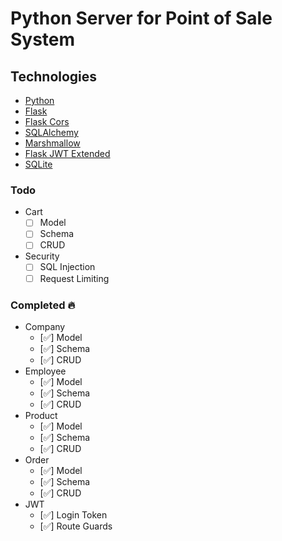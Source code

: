 # Python Server for Point of Sale System

## Technologies

- [Python](https://www.python.org/)
- [Flask](https://flask.palletsprojects.com/en/1.1.x/)
- [Flask Cors](https://flask-cors.readthedocs.io/en/latest/)
- [SQLAlchemy](https://www.sqlalchemy.org/)
- [Marshmallow](https://marshmallow.readthedocs.io/en/stable/)
- [Flask JWT Extended](https://flask-jwt-extended.readthedocs.io/en/stable/)
- [SQLite](https://www.sqlite.org/index.html)

### Todo

- Cart
  - [ ] Model
  - [ ] Schema
  - [ ] CRUD
- Security
  - [ ] SQL Injection
  - [ ] Request Limiting

### Completed 🔥

- Company
  - [✅] Model
  - [✅] Schema
  - [✅] CRUD
- Employee
  - [✅] Model
  - [✅] Schema
  - [✅] CRUD
- Product
  - [✅] Model
  - [✅] Schema
  - [✅] CRUD
- Order
  - [✅] Model
  - [✅] Schema
  - [✅] CRUD
- JWT
  - [✅] Login Token
  - [✅] Route Guards
